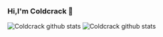 ### Hi,I'm Coldcrack 👋

<!--
**Coldcrack/Coldcrack** is a ✨ _special_ ✨ repository because its `README.md` (this file) appears on your GitHub profile.

Here are some ideas to get you started:

- 🔭 I’m currently working on ...
- 🌱 I’m currently learning ...
- 👯 I’m looking to collaborate on ...
- 🤔 I’m looking for help with ...
- 💬 Ask me about ...
- 📫 How to reach me: ...
- 😄 Pronouns: ...
- ⚡ Fun fact: ...
-->
![Coldcrack github stats](https://github-readme-stats.vercel.app/api/top-langs?username=Coldcrack)
![Coldcrack github stats](https://github-readme-stats.vercel.app/api?username=Coldcrack&show_icons=true)

